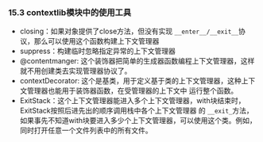 ### 15.3 contextlib模块中的使用工具* closing：如果对象提供了close方法，但没有实现 `__enter__/__exit__`协议，那么可以使用这个函数构建上下文管理器* suppress：构建临时忽略指定异常的上下文管理器* @contentmanger: 这个装饰器把简单的生成器函数编程上下文管理器，这样就不用创建类去实现管理器协议了。* contextDecorator: 这个是基类，用于定义基于类的上下文管理器，这种上下文管理器也能用于装饰器函数，在受管理器的上下文中运行整个函数。* ExitStack：这个上下文管理器能进入多个上下文管理器，with块结束时，ExitStack按照后进先出的顺序调用栈中各个上下文管理器的 `__exit_`方法，如果事先不知道with块要进入多少个上下文管理器，可以使用这个类。例如，同时打开任意一个文件列表中的所有文件。
